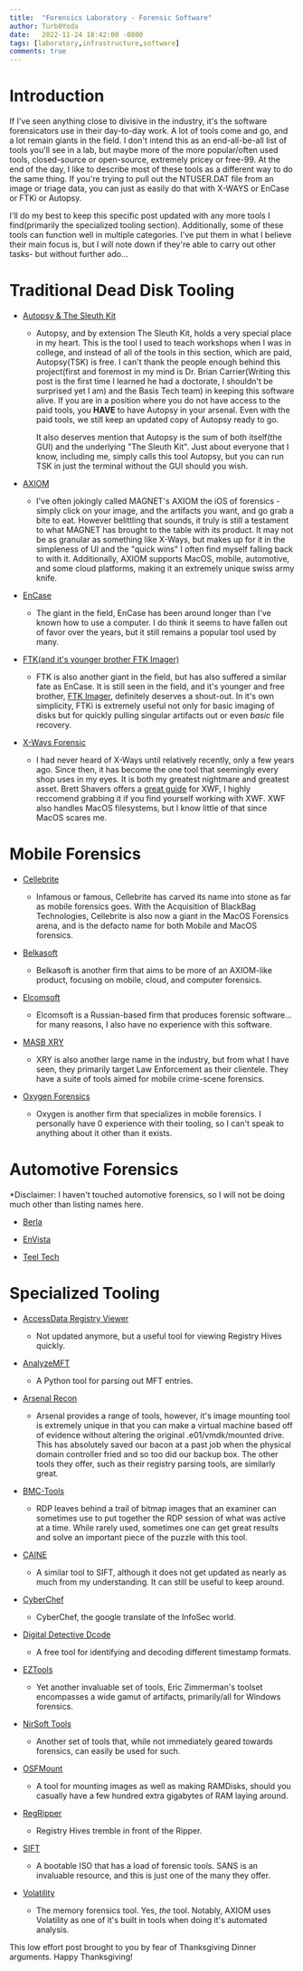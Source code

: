 ```yaml
---
title:  "Forensics Laboratory - Forensic Software"
author: Turb0Yoda
date:   2022-11-24 18:42:00 -0800
tags: [laboratory,infrastructure,software]
comments: true
---
```


# Introduction

If I've seen anything close to divisive in the industry, it's the software forensicators use in their day-to-day work. A lot of tools come and go, and a lot remain giants in the field. I don't intend this as an end-all-be-all list of tools you'll see in a lab, but maybe more of the more popular/often used tools, closed-source or open-source, extremely pricey or free-99. At the end of the day, I like to describe most of these tools as a different way to do the same thing. If you're trying to pull out the NTUSER.DAT file from an image or triage data, you can just as easily do that with X-WAYS or EnCase or FTKi or Autopsy. 

I'll do my best to keep this specific post updated with any more tools I find(primarily the specialized tooling section). Additionally, some of these tools can function well in multiple categories. I've put them in what I believe their main focus is, but I will note down if they're able to carry out other tasks- but without further ado...

# Traditional Dead Disk Tooling

- [Autopsy & The Sleuth Kit](https://www.sleuthkit.org/)
    - Autopsy, and by extension The Sleuth Kit, holds a very special place in my heart. This is the tool I used to teach workshops when I was in college, and instead of all of the tools in this section, which are paid, Autopsy(TSK) is free. I can't thank the people enough behind this project(first and foremost in my mind is Dr. Brian Carrier(Writing this post is the first time I learned he had a doctorate, I shouldn't be surprised yet I am) and the Basis Tech team) in keeping this software alive. If you are in a position where you do not have access to the paid tools, you **HAVE** to have Autopsy in your arsenal. Even with the paid tools, we still keep an updated copy of Autopsy ready to go.

        It also deserves mention that Autopsy is the sum of both itself(the GUI) and the underlying "The Sleuth Kit". Just about everyone that I know, including me, simply calls this tool Autopsy, but you can run TSK in just the terminal without the GUI should you wish.

- [AXIOM](https://www.magnetforensics.com/products/magnet-axiom/)
    - I've often jokingly called MAGNET's AXIOM the iOS of forensics - simply click on your image, and the artifacts you want, and go grab a bite to eat. However belittling that sounds, it truly is still a testament to what MAGNET has brought to the table with its product. It may not be as granular as something like X-Ways, but makes up for it in the simpleness of UI and the "quick wins" I often find myself falling back to with it. Additionally, AXIOM supports MacOS, mobile, automotive, and some cloud platforms, making it an extremely unique swiss army knife.

- [EnCase](https://www.opentext.com/products/encase-forensic)
    - The giant in the field, EnCase has been around longer than I've known how to use a computer. I do think it seems to have fallen out of favor over the years, but it still remains a popular tool used by many. 

- [FTK(and it's younger brother FTK Imager)](https://www.exterro.com/forensic-toolkit)
    - FTK is also another giant in the field, but has also suffered a similar fate as EnCase. It is still seen in the field, and it's younger and free brother, [FTK Imager](https://www.exterro.com/ftk-imager), definitely deserves a shout-out. In it's own simplicity, FTKi is extremely useful not only for basic imaging of disks but for quickly pulling singular artifacts out or even _basic_ file recovery.

- [X-Ways Forensic](https://www.x-ways.net/forensics/gramm)
    - I had never heard of X-Ways until relatively recently, only a few years ago. Since then, it has become the one tool that seemingly every shop uses in my eyes. It is both my greatest nightmare and greatest asset. Brett Shavers offers a [great guide](https://smile.amazon.com/X-Ways-Forensics-Practitioners-Guide-Shavers/dp/0578399601) for XWF, I highly reccomend grabbing it if you find yourself working with XWF. XWF also handles MacOS filesystems, but I know little of that since MacOS scares me. 

# Mobile Forensics

- [Cellebrite](https://cellebrite.com/en/home/)
    - Infamous or famous, Cellebrite has carved its name into stone as far as mobile forensics goes. With the Acquisition of BlackBag Technologies, Cellebrite is also now a giant in the MacOS Forensics arena, and is the defacto name for both Mobile and MacOS forensics.

- [Belkasoft](https://belkasoft.com/)
    - Belkasoft is another firm that aims to be more of an AXIOM-like product, focusing on mobile, cloud, and computer forensics. 

- [Elcomsoft](https://www.elcomsoft.com/)
    - Elcomsoft is a Russian-based firm that produces forensic software... for many reasons, I also have no experience with this software.

- [MASB XRY](https://www.msab.com/product/xry-extract/)
    - XRY is also another large name in the industry, but from what I have seen, they primarily target Law Enforcement as their clientele. They have a suite of tools aimed for mobile crime-scene forensics.

- [Oxygen Forensics](https://www.oxygen-forensic.com/en/)
    - Oxygen is another firm that specializes in mobile forensics. I personally have 0 experience with their tooling, so I can't speak to anything about it other than it exists.

# Automotive Forensics
*Disclaimer: I haven't touched automotive forensics, so I will not be doing much other than listing names here.

- [Berla](https://berla.co/)

- [EnVista](https://www.envistaforensics.com/)

- [Teel Tech](https://teeltech.com/)

# Specialized Tooling

- [AccessData Registry Viewer](https://accessdata.com/product-download/registry-viewer-2-0-0)
    - Not updated anymore, but a useful tool for viewing Registry Hives quickly.

- [AnalyzeMFT](https://github.com/dkovar/analyzeMFT)
    - A Python tool for parsing out MFT entries.

- [Arsenal Recon](https://arsenalrecon.com/products)
    - Arsenal provides a range of tools, however, it's image mounting tool is extremely unique in that you can make a virtual machine based off of evidence without altering the original .e01/vmdk/mounted drive. This has absolutely saved our bacon at a past job when the physical domain controller fried and so too did our backup box. The other tools they offer, such as their registry parsing tools, are similarly great.

- [BMC-Tools](https://github.com/ANSSI-FR/bmc-tools)
    - RDP leaves behind a trail of bitmap images that an examiner can sometimes use to put together the RDP session of what was active at a time. While rarely used, sometimes one can get great results and solve an important piece of the puzzle with this tool.

- [CAINE](https://www.caine-live.net/page5/page5.html)
    - A similar tool to SIFT, although it does not get updated as nearly as much from my understanding. It can still be useful to keep around.

- [CyberChef](https://gchq.github.io/CyberChef/)
    - CyberChef, the google translate of the InfoSec world.

- [Digital Detective Dcode](https://www.digital-detective.net/dcode/)
    - A free tool for identifying and decoding different timestamp formats.

- [EZTools](https://ericzimmerman.github.io/#!index.md)
    - Yet another invaluable set of tools, Eric Zimmerman's toolset encompasses a wide gamut of artifacts, primarily/all for Windows forensics.

- [NirSoft Tools](https://launcher.nirsoft.net/)
    - Another set of tools that, while not immediately geared towards forensics, can easily be used for such.

- [OSFMount](https://www.osforensics.com/tools/mount-disk-images.html)
    - A tool for mounting images as well as making RAMDisks, should you casually have a few hundred extra gigabytes of RAM laying around.

- [RegRipper](https://github.com/keydet89/RegRipper3.0)
    - Registry Hives tremble in front of the Ripper.

- [SIFT](https://www.sans.org/tools/sift-workstation/)
    - A bootable ISO that has a load of forensic tools. SANS is an invaluable resource, and this is just one of the many they offer.

- [Volatility](https://www.volatilityfoundation.org/)
    - The memory forensics tool. Yes, _the_ tool. Notably, AXIOM uses Volatility as one of it's built in tools when doing it's automated analysis.


This low effort post brought to you by fear of Thanksgiving Dinner arguments. Happy Thanksgiving!